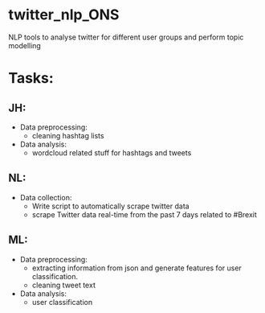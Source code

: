 # twitter_nlp_ONS
NLP tools to analyse twitter for different user groups and perform topic modelling 

# Tasks:

## JH:
- Data preprocessing:
  - cleaning hashtag lists
- Data analysis: 
  - wordcloud related stuff for hashtags and tweets

## NL:
- Data collection: 
  - Write script to automatically scrape twitter data
  - scrape Twitter data real-time from the past 7 days related to #Brexit
  
## ML:
- Data preprocessing:
  - extracting information from json and generate features for user classification. 
  - cleaning tweet text
- Data analysis:
  - user classification 
